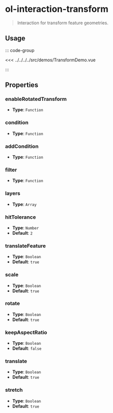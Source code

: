 # ol-interaction-transform

> Interaction for transform feature geometries.

<script setup>
import TransformDemo from "@demos/TransformDemo.vue"
</script>

<ClientOnly>
<TransformDemo/>
</ClientOnly>

## Usage

::: code-group

<<< ../../../../src/demos/TransformDemo.vue

:::

## Properties

### enableRotatedTransform

- **Type**: `Function`

### condition

- **Type**: `Function`

### addCondition

- **Type**: `Function`

### filter

- **Type**: `Function`

### layers

- **Type**: `Array`

### hitTolerance

- **Type**: `Number`
- **Default**: `2`

### translateFeature

- **Type**: `Boolean`
- **Default**: `true`

### scale

- **Type**: `Boolean`
- **Default**: `true`

### rotate

- **Type**: `Boolean`
- **Default**: `true`

### keepAspectRatio

- **Type**: `Boolean`
- **Default**: `false`

### translate

- **Type**: `Boolean`
- **Default**: `true`

### stretch

- **Type**: `Boolean`
- **Default**: `true`
